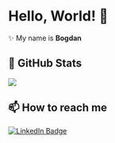 # Hello, World! 👋

✨ My name is **Bogdan**

## 📌 GitHub Stats

<p float="center">
  <img src ="https://github-readme-streak-stats.herokuapp.com?user=bystritskiy&theme=dark&hide_border=true&background=#000000">
</p>

## 📫 How to reach me

[![LinkedIn Badge](https://img.shields.io/badge/bystritskiy-follow%20on%20linkedin-blue?style=for-the-badge&logo=linkedin)](https://www.linkedin.com/in/bystritskiy/)
